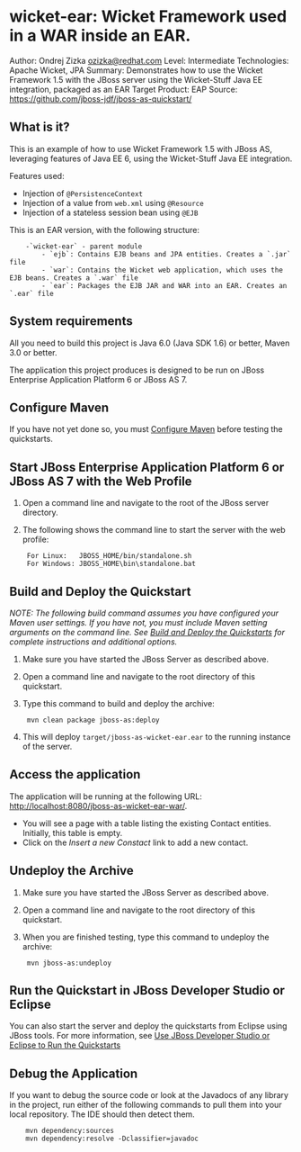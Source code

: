 wicket-ear: Wicket Framework used in a WAR inside an EAR.
=========================================================
Author: Ondrej Zizka <ozizka@redhat.com>
Level: Intermediate
Technologies: Apache Wicket, JPA
Summary: Demonstrates how to use the Wicket Framework 1.5 with the JBoss server using the Wicket-Stuff Java EE integration, packaged as an EAR
Target Product: EAP
Source: <https://github.com/jboss-jdf/jboss-as-quickstart/>

What is it?
-----------

This is an example of how to use Wicket Framework 1.5 with JBoss AS, leveraging features of Java EE 6, using the Wicket-Stuff Java EE integration.

Features used:

* Injection of `@PersistenceContext`
* Injection of a value from `web.xml` using `@Resource`
* Injection of a stateless session bean using `@EJB`

This is an EAR version, with the following structure:

        -`wicket-ear` - parent module
            - `ejb`: Contains EJB beans and JPA entities. Creates a `.jar` file
            - `war`: Contains the Wicket web application, which uses the EJB beans. Creates a `.war` file
            - `ear`: Packages the EJB JAR and WAR into an EAR. Creates an `.ear` file


System requirements
-------------------

All you need to build this project is Java 6.0 (Java SDK 1.6) or better, Maven 3.0 or better.

The application this project produces is designed to be run on JBoss Enterprise Application Platform 6 or JBoss AS 7. 

 
Configure Maven
---------------

If you have not yet done so, you must [Configure Maven](../README.md#mavenconfiguration) before testing the quickstarts.


Start JBoss Enterprise Application Platform 6 or JBoss AS 7 with the Web Profile
-------------------------

1. Open a command line and navigate to the root of the JBoss server directory.
2. The following shows the command line to start the server with the web profile:

        For Linux:   JBOSS_HOME/bin/standalone.sh
        For Windows: JBOSS_HOME\bin\standalone.bat


Build and Deploy the Quickstart
-------------------------

_NOTE: The following build command assumes you have configured your Maven user settings. If you have not, you must include Maven setting arguments on the command line. See [Build and Deploy the Quickstarts](../README.md#buildanddeploy) for complete instructions and additional options._

1. Make sure you have started the JBoss Server as described above.
2. Open a command line and navigate to the root directory of this quickstart.
3. Type this command to build and deploy the archive:

        mvn clean package jboss-as:deploy

4. This will deploy `target/jboss-as-wicket-ear.ear` to the running instance of the server.


Access the application 
----------------------

The application will be running at the following URL: <http://localhost:8080/jboss-as-wicket-ear-war/>.

 * You will see a page with a table listing the existing Contact entities. Initially, this table is empty.
 * Click on the _Insert a new Constact_ link to add a new contact.


Undeploy the Archive
--------------------

1. Make sure you have started the JBoss Server as described above.
2. Open a command line and navigate to the root directory of this quickstart.
3. When you are finished testing, type this command to undeploy the archive:

        mvn jboss-as:undeploy


Run the Quickstart in JBoss Developer Studio or Eclipse
-------------------------------------
You can also start the server and deploy the quickstarts from Eclipse using JBoss tools. For more information, see [Use JBoss Developer Studio or Eclipse to Run the Quickstarts](../README.md#useeclipse) 


Debug the Application
---------------------

If you want to debug the source code or look at the Javadocs of any library in the project, run either of the following commands to pull them into your local repository. The IDE should then detect them.

        mvn dependency:sources
        mvn dependency:resolve -Dclassifier=javadoc
